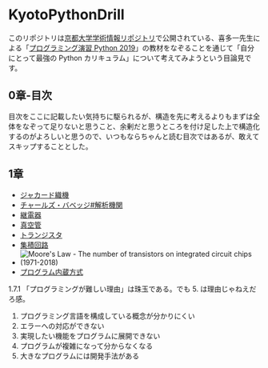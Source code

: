 # KyotoPythonDrill

このリポジトリは[京都大学学術情報リポジトリ](https://repository.kulib.kyoto-u.ac.jp/dspace/)で公開されている、喜多一先生による「[プログラミング演習 Python 2019](https://repository.kulib.kyoto-u.ac.jp/dspace/handle/2433/245698)」の教材をなぞることを通じて「自分にとって最強の Python カリキュラム」について考えてみようという目論見です。

## 0章-目次

目次をここに記載したい気持ちに駆られるが、構造を先に考えるよりもまずは全体をなぞって足りないと思うこと、余剰だと思うところを付け足した上で構造化するのがよろしいと思うので、いつもならちゃんと読む目次ではあるが、敢えてスキップすることとした。

## 1章

* [ジャカード織機](https://ja.wikipedia.org/wiki/%E3%82%B8%E3%83%A3%E3%82%AB%E3%83%BC%E3%83%89%E7%B9%94%E6%A9%9F)
* [チャールズ・バベッジ#解析機関](https://ja.wikipedia.org/wiki/%E3%83%81%E3%83%A3%E3%83%BC%E3%83%AB%E3%82%BA%E3%83%BB%E3%83%90%E3%83%99%E3%83%83%E3%82%B8#%E8%A7%A3%E6%9E%90%E6%A9%9F%E9%96%A2)
* [継電器](https://ja.wikipedia.org/wiki/%E7%B6%99%E9%9B%BB%E5%99%A8)
* [真空管](https://ja.wikipedia.org/wiki/%E7%9C%9F%E7%A9%BA%E7%AE%A1)
* [トランジスタ](https://ja.wikipedia.org/wiki/%E3%83%88%E3%83%A9%E3%83%B3%E3%82%B8%E3%82%B9%E3%82%BF)
* [集積回路](https://ja.wikipedia.org/wiki/%E9%9B%86%E7%A9%8D%E5%9B%9E%E8%B7%AF)
* ![Moore's Law - The number of transistors on integrated circuit chips (1971-2018)](https://upload.wikimedia.org/wikipedia/commons/8/8b/Moore%27s_Law_Transistor_Count_1971-2018.png)
* [プログラム内蔵方式](https://ja.wikipedia.org/wiki/%E3%83%97%E3%83%AD%E3%82%B0%E3%83%A9%E3%83%A0%E5%86%85%E8%94%B5%E6%96%B9%E5%BC%8F)


1.7.1 「プログラミングが難しい理由」は珠玉である。でも 5. は理由じゃねえだろ感。
1. プログラミング言語を構成している概念が分かりにくい
1. エラーへの対応ができない
1. 実現したい機能をプログラムに展開できない
1. プログラムが複雑になって分からなくなる
1. 大きなプログラムには開発手法がある